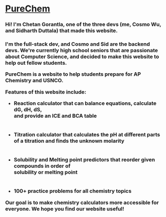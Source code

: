 # [PureChem](purechem.vercel.app)
<h3>Hi! I'm Chetan Gorantla, one of the three devs (me, Cosmo Wu, and Sidharth Duttala) that made this website.<h3>
I'm the full-stack dev, and Cosmo and Sid are the backend devs. We're currently high school seniors that are passionate about Computer Science, and decided to make this website to help out fellow students.
<p>PureChem is a website to help students prepare for AP Chemistry and USNCO. </p>
<p>Features of this website include:</p>
<ul>
    <li>Reaction calculator that can balance equations, calculate dG, dH, dS, <br/>and provide an ICE and BCA table</li>
    <br></br>
    <li>Titration calculator that calculates the pH at different parts of a titration and finds the unknown molarity</li>
    <br></br>
    <li>Solubility and Melting point predictors that reorder given compounds in order of <br/>solubility or melting point</li>
    <br></br>
    <li>100+ practice problems for all chemistry topics</li>
</ul>
<p>Our goal is to make chemistry calculators more accessible for everyone. We hope you find our website useful!</p>
<picture>
  <source media="(prefers-color-scheme: dark)" srcset="https://cdn-icons-png.flaticon.com/512/8758/8758581.png">
</picture>
